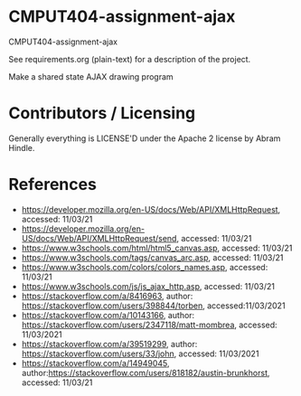 CMPUT404-assignment-ajax
==============================

CMPUT404-assignment-ajax

See requirements.org (plain-text) for a description of the project.

Make a shared state AJAX drawing program

Contributors / Licensing
========================

Generally everything is LICENSE'D under the Apache 2 license by Abram Hindle.

# References

* https://developer.mozilla.org/en-US/docs/Web/API/XMLHttpRequest, accessed: 11/03/21
* https://developer.mozilla.org/en-US/docs/Web/API/XMLHttpRequest/send, accessed: 11/03/21
* https://www.w3schools.com/html/html5_canvas.asp, accessed: 11/03/21
* https://www.w3schools.com/tags/canvas_arc.asp, accessed: 11/03/21
* https://www.w3schools.com/colors/colors_names.asp, accessed: 11/03/21
* https://www.w3schools.com/js/js_ajax_http.asp, accessed: 11/03/21
* https://stackoverflow.com/a/8416963, author: https://stackoverflow.com/users/398844/torben, accessed:11/03/2021
* https://stackoverflow.com/a/10143166, author: https://stackoverflow.com/users/2347118/matt-mombrea, accessed: 11/03/2021
* https://stackoverflow.com/a/39519299, author: https://stackoverflow.com/users/33/john, accessed: 11/03/2021
* https://stackoverflow.com/a/14949045, author:https://stackoverflow.com/users/818182/austin-brunkhorst, accessed: 11/03/21 




